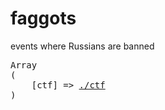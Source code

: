 # faggots
events where Russians are banned

<pre>
Array
(
    [ctf] => <a href="//sunnycapt.github.io/_notes/cunts/ctf.html">./ctf</a>
)
</pre>

